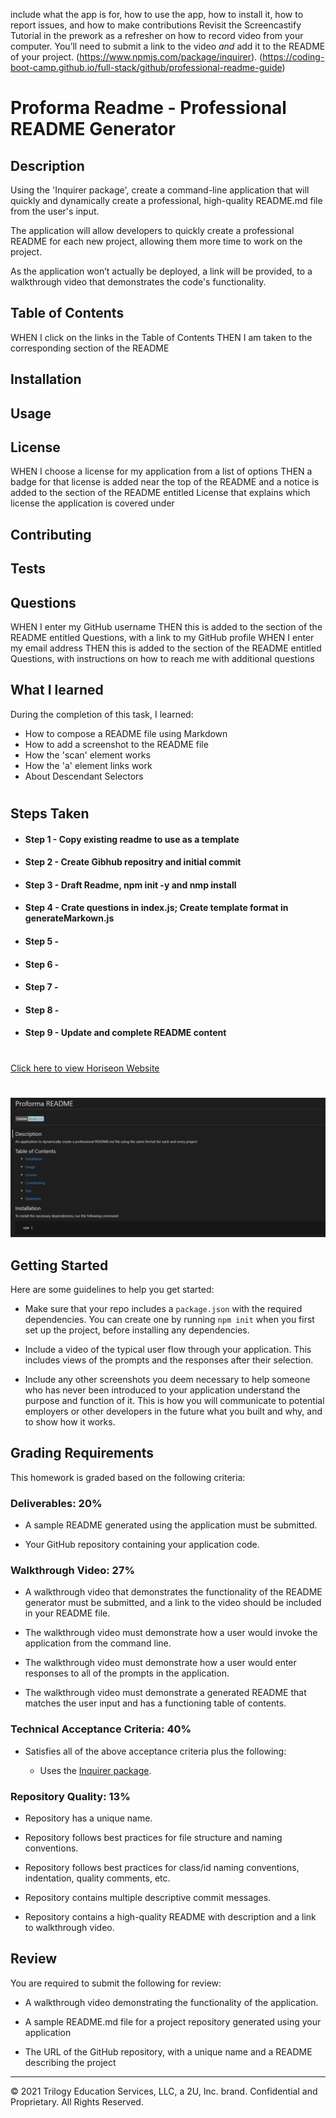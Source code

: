 include what the app is for, how to use the app, how to install it, how to report issues, and how to make contributions
 Revisit the Screencastify Tutorial in the prework as a refresher on how to record video from your computer. You’ll need to submit a link to the video _and_ add it to the README of your project.
 (https://www.npmjs.com/package/inquirer). 
 (https://coding-boot-camp.github.io/full-stack/github/professional-readme-guide)

# Proforma Readme - Professional README Generator

## Description

Using the 'Inquirer package', create a command-line application that will quickly and dynamically create a professional, high-quality README.md file from the user's input.

The application will allow developers to quickly create a professional README for each new project, allowing them more time to work on the project.

As the application won’t actually be deployed, a link will be provided, to a walkthrough video that demonstrates the code's functionality.

## Table of Contents
WHEN I click on the links in the Table of Contents
THEN I am taken to the corresponding section of the README

## Installation

## Usage

## License
WHEN I choose a license for my application from a list of options
THEN a badge for that license is added near the top of the README and a notice is added to the section of the README entitled License that explains which license the application is covered under

## Contributing

## Tests

## Questions
WHEN I enter my GitHub username
THEN this is added to the section of the README entitled Questions, with a link to my GitHub profile
WHEN I enter my email address
THEN this is added to the section of the README entitled Questions, with instructions on how to reach me with additional questions

## What I learned
During the completion of this task, I learned:
- How to compose a README file using Markdown
- How to add a screenshot to the README file
- How the 'scan' element works
- How the 'a' element links work
- About Descendant Selectors
#
## Steps Taken

- #### Step 1 - Copy existing readme to use as a template

- #### Step 2 - Create Gibhub repositry and initial commit

- #### Step 3 - Draft Readme, npm init -y and nmp install

- #### Step 4 - Crate questions in index.js; Create template format in generateMarkown.js

- #### Step 5 - 

- #### Step 6 - 

- #### Step 7 - 

- #### Step 8 - 

- #### Step 9 - Update and complete README content

#
[Click here to view Horiseon Website](https://michelledwoods1.github.io/Horiseon-Refactoring/)
#
![Screenshot of Webiste url](assets/images/screenshot.png)

## Getting Started

Here are some guidelines to help you get started:

* Make sure that your repo includes a `package.json` with the required dependencies. You can create one by running `npm init` when you first set up the project, before installing any dependencies.

* Include a video of the typical user flow through your application. This includes views of the prompts and the responses after their selection.

* Include any other screenshots you deem necessary to help someone who has never been introduced to your application understand the purpose and function of it. This is how you will communicate to potential employers or other developers in the future what you built and why, and to show how it works.

## Grading Requirements

This homework is graded based on the following criteria: 

### Deliverables: 20%

* A sample README generated using the application must be submitted.

* Your GitHub repository containing your application code.

### Walkthrough Video: 27%

* A walkthrough video that demonstrates the functionality of the README generator must be submitted, and a link to the video should be included in your README file.

* The walkthrough video must demonstrate how a user would invoke the application from the command line.

* The walkthrough video must demonstrate how a user would enter responses to all of the prompts in the application.

* The walkthrough video must demonstrate a generated README that matches the user input and has a functioning table of contents.

### Technical Acceptance Criteria: 40%

* Satisfies all of the above acceptance criteria plus the following:

	* Uses the [Inquirer package](https://www.npmjs.com/package/inquirer).

### Repository Quality: 13%

* Repository has a unique name.

* Repository follows best practices for file structure and naming conventions.

* Repository follows best practices for class/id naming conventions, indentation, quality comments, etc.

* Repository contains multiple descriptive commit messages.

* Repository contains a high-quality README with description and a link to walkthrough video.


## Review

You are required to submit the following for review:

* A walkthrough video demonstrating the functionality of the application.

* A sample README.md file for a project repository generated using your application

* The URL of the GitHub repository, with a unique name and a README describing the project

---

© 2021 Trilogy Education Services, LLC, a 2U, Inc. brand. Confidential and Proprietary. All Rights Reserved.

